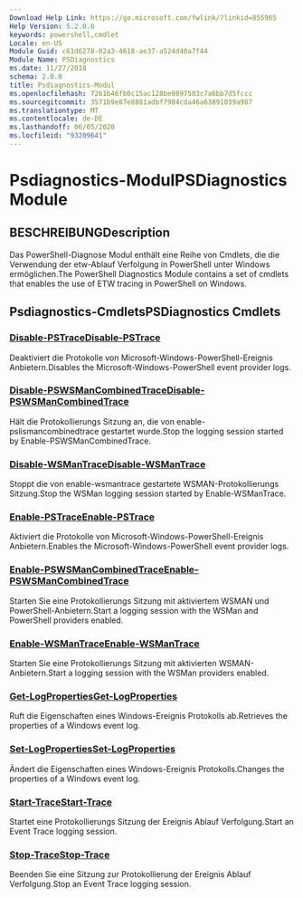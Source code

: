 ```yaml
---
Download Help Link: https://go.microsoft.com/fwlink/?linkid=855965
Help Version: 5.2.0.0
keywords: powershell,cmdlet
Locale: en-US
Module Guid: c61d6278-02a3-4618-ae37-a524d40a7f44
Module Name: PSDiagnostics
ms.date: 11/27/2018
schema: 2.0.0
title: Psdiagnostics-Modul
ms.openlocfilehash: 7261b46fb0c15ac128be9897503c7a6bb7d5fccc
ms.sourcegitcommit: 3571b9e87e8881adbf7984cda46a63891039a987
ms.translationtype: MT
ms.contentlocale: de-DE
ms.lasthandoff: 06/05/2020
ms.locfileid: "93209641"
---
```

# <span data-ttu-id="ce16d-103">Psdiagnostics-Modul</span><span class="sxs-lookup"><span data-stu-id="ce16d-103">PSDiagnostics Module</span></span>

## <span data-ttu-id="ce16d-104">BESCHREIBUNG</span><span class="sxs-lookup"><span data-stu-id="ce16d-104">Description</span></span>

<span data-ttu-id="ce16d-105">Das PowerShell-Diagnose Modul enthält eine Reihe von Cmdlets, die die Verwendung der etw-Ablauf Verfolgung in PowerShell unter Windows ermöglichen.</span><span class="sxs-lookup"><span data-stu-id="ce16d-105">The PowerShell Diagnostics Module contains a set of cmdlets that enables the use of ETW tracing in PowerShell on Windows.</span></span>

## <span data-ttu-id="ce16d-106">Psdiagnostics-Cmdlets</span><span class="sxs-lookup"><span data-stu-id="ce16d-106">PSDiagnostics Cmdlets</span></span>

### [<span data-ttu-id="ce16d-107">Disable-PSTrace</span><span class="sxs-lookup"><span data-stu-id="ce16d-107">Disable-PSTrace</span></span>](Disable-PSTrace.md)
<span data-ttu-id="ce16d-108">Deaktiviert die Protokolle von Microsoft-Windows-PowerShell-Ereignis Anbietern.</span><span class="sxs-lookup"><span data-stu-id="ce16d-108">Disables the Microsoft-Windows-PowerShell event provider logs.</span></span>

### [<span data-ttu-id="ce16d-109">Disable-PSWSManCombinedTrace</span><span class="sxs-lookup"><span data-stu-id="ce16d-109">Disable-PSWSManCombinedTrace</span></span>](Disable-PSWSManCombinedTrace.md)
<span data-ttu-id="ce16d-110">Hält die Protokollierungs Sitzung an, die von enable-pslismancombinedtrace gestartet wurde.</span><span class="sxs-lookup"><span data-stu-id="ce16d-110">Stop the logging session started by Enable-PSWSManCombinedTrace.</span></span>

### [<span data-ttu-id="ce16d-111">Disable-WSManTrace</span><span class="sxs-lookup"><span data-stu-id="ce16d-111">Disable-WSManTrace</span></span>](Disable-WSManTrace.md)
<span data-ttu-id="ce16d-112">Stoppt die von enable-wsmantrace gestartete WSMAN-Protokollierungs Sitzung.</span><span class="sxs-lookup"><span data-stu-id="ce16d-112">Stop the WSMan logging session started by Enable-WSManTrace.</span></span>

### [<span data-ttu-id="ce16d-113">Enable-PSTrace</span><span class="sxs-lookup"><span data-stu-id="ce16d-113">Enable-PSTrace</span></span>](Enable-PSTrace.md)
<span data-ttu-id="ce16d-114">Aktiviert die Protokolle von Microsoft-Windows-PowerShell-Ereignis Anbietern.</span><span class="sxs-lookup"><span data-stu-id="ce16d-114">Enables the Microsoft-Windows-PowerShell event provider logs.</span></span>

### [<span data-ttu-id="ce16d-115">Enable-PSWSManCombinedTrace</span><span class="sxs-lookup"><span data-stu-id="ce16d-115">Enable-PSWSManCombinedTrace</span></span>](Enable-PSWSManCombinedTrace.md)
<span data-ttu-id="ce16d-116">Starten Sie eine Protokollierungs Sitzung mit aktiviertem WSMAN und PowerShell-Anbietern.</span><span class="sxs-lookup"><span data-stu-id="ce16d-116">Start a logging session with the WSMan and PowerShell providers enabled.</span></span>

### [<span data-ttu-id="ce16d-117">Enable-WSManTrace</span><span class="sxs-lookup"><span data-stu-id="ce16d-117">Enable-WSManTrace</span></span>](Enable-WSManTrace.md)
<span data-ttu-id="ce16d-118">Starten Sie eine Protokollierungs Sitzung mit aktivierten WSMAN-Anbietern.</span><span class="sxs-lookup"><span data-stu-id="ce16d-118">Start a logging session with the WSMan providers enabled.</span></span>

### [<span data-ttu-id="ce16d-119">Get-LogProperties</span><span class="sxs-lookup"><span data-stu-id="ce16d-119">Get-LogProperties</span></span>](Get-LogProperties.md)
<span data-ttu-id="ce16d-120">Ruft die Eigenschaften eines Windows-Ereignis Protokolls ab.</span><span class="sxs-lookup"><span data-stu-id="ce16d-120">Retrieves the properties of a Windows event log.</span></span>

### [<span data-ttu-id="ce16d-121">Set-LogProperties</span><span class="sxs-lookup"><span data-stu-id="ce16d-121">Set-LogProperties</span></span>](Set-LogProperties.md)
<span data-ttu-id="ce16d-122">Ändert die Eigenschaften eines Windows-Ereignis Protokolls.</span><span class="sxs-lookup"><span data-stu-id="ce16d-122">Changes the properties of a Windows event log.</span></span>

### [<span data-ttu-id="ce16d-123">Start-Trace</span><span class="sxs-lookup"><span data-stu-id="ce16d-123">Start-Trace</span></span>](Start-Trace.md)
<span data-ttu-id="ce16d-124">Startet eine Protokollierungs Sitzung der Ereignis Ablauf Verfolgung.</span><span class="sxs-lookup"><span data-stu-id="ce16d-124">Start an Event Trace logging session.</span></span>

### [<span data-ttu-id="ce16d-125">Stop-Trace</span><span class="sxs-lookup"><span data-stu-id="ce16d-125">Stop-Trace</span></span>](Stop-Trace.md)
<span data-ttu-id="ce16d-126">Beenden Sie eine Sitzung zur Protokollierung der Ereignis Ablauf Verfolgung.</span><span class="sxs-lookup"><span data-stu-id="ce16d-126">Stop an Event Trace logging session.</span></span>
